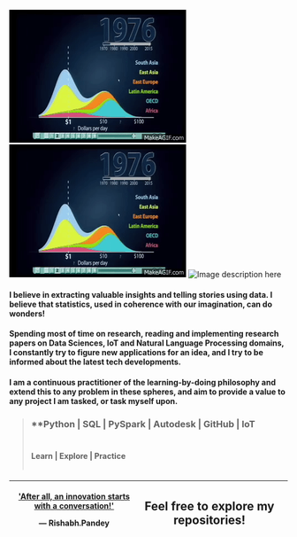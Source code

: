 
![Image description here](https://raw.githubusercontent.com/RishabhMech/RishabhMech/master/The_best_stats_you_ve_ever_seen_Hans_Rosling.gif "Welcome to my GitHub")
![Image description here](https://raw.githubusercontent.com/RishabhMech/RishabhMech/master/The_best_stats_you_ve_ever_seen_Hans_Rosling.gif)
![Image description here](https://raw.githubusercontent.com/RishabhMech/RishabhMech/master/IMG_7.jpg)

#### I believe in extracting valuable insights and telling stories using data. I believe that statistics, used in coherence with our imagination, can do wonders! <br>

#### Spending most of time on research, reading and implementing research papers on Data Sciences, IoT and Natural Language Processing domains, I constantly try to figure new applications for an idea, and I try to be informed about the latest tech developments. <br>

#### I am a continuous practitioner of the learning-by-doing philosophy and extend this to any problem in these spheres, and aim to provide a value to any project I am tasked, or task myself upon. <br>
####

> ### **Python  |  SQL  |  PySpark  |  Autodesk  |  GitHub  |  IoT <br> <br>
> #### Learn | Explore | Practice <br> <br>

<table class='tg'>
  <thead>
    <tr>
      <th class='tg-0pky'>
        <div class='center'>
          <a href="https://www.linkedin.com/in/innovationgrid/"> 'After all, an innovation starts with a conversation!' </a> 
          </p>&mdash; Rishabh.Pandey
        </div>
      </th>
      <th class='tg-0pky'>
        <h2> Feel free to explore my repositories! </h2>
      <th>
    </tr>
  </thead>
</table> 
